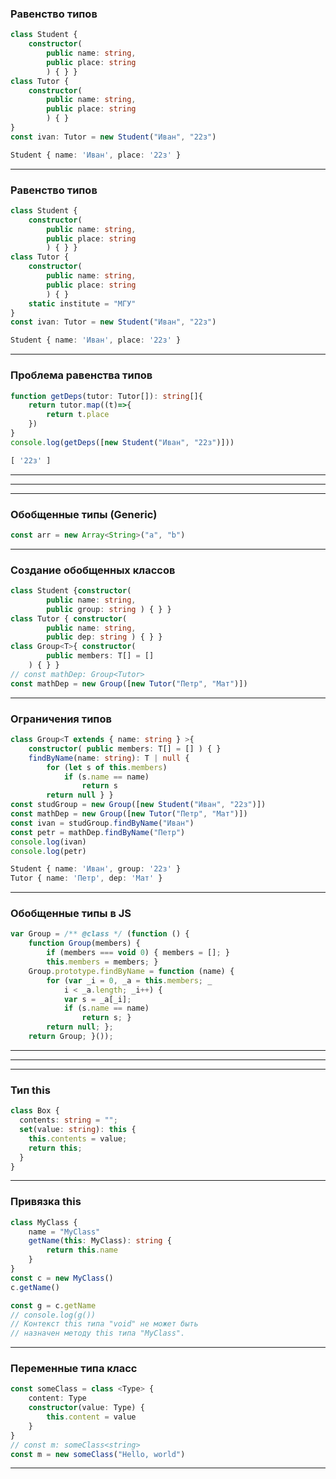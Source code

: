 ### Равенство типов

```typescript
class Student {        
    constructor(
        public name: string, 
        public place: string
        ) { } }
class Tutor {        
    constructor(
        public name: string, 
        public place: string
        ) { }    
}
const ivan: Tutor = new Student("Иван", "22з")
```
```typescript
Student { name: 'Иван', place: '22з' }
```

---

### Равенство типов

```typescript
class Student {        
    constructor(
        public name: string, 
        public place: string
        ) { } }
class Tutor {        
    constructor(
        public name: string, 
        public place: string
        ) { }
    static institute = "МГУ"    
}
const ivan: Tutor = new Student("Иван", "22з")
```
```typescript
Student { name: 'Иван', place: '22з' }
```

---

### Проблема равенства типов

```typescript
function getDeps(tutor: Tutor[]): string[]{
    return tutor.map((t)=>{
        return t.place
    })   
}
console.log(getDeps([new Student("Иван", "22з")]))
```
```typescript
[ '22з' ]
```

---

<div class='quiz' data-quiz='{ 
    "question": "Объекты имеют один тип, если",    
    "answers": [
        { "isRight":true, "text":"они одного класса"},
        { "isRight":true, "text":"у них одинаковые свойства"},
        { "isRight":false, "text":"у них одинаковые функции"},
        { "isRight":false, "text":"у них одинаковые поля"}
    ]
}'></div>

---

<div class='quiz' data-quiz='{ 
    "question": "При определении равенства типа объектов учитываются:",    
    "answers": [
        { "isRight":true, "text":"поля"},
        { "isRight":true, "text":"функции"},
        { "isRight":false, "text":"статические свойства"},
        { "isRight":false, "text":"аргументы конструктора"}
    ]
}'></div>

----

### Обобщенные типы (Generic)

```typescript
const arr = new Array<String>("a", "b")
```

---

### Создание обобщенных классов

```typescript
class Student {constructor(
        public name: string,
        public group: string ) { } }
class Tutor { constructor(
        public name: string,
        public dep: string ) { } }
class Group<T>{ constructor( 
        public members: T[] = []
    ) { } }
// const mathDep: Group<Tutor>
const mathDep = new Group([new Tutor("Петр", "Мат")])
```

---

### Ограничения типов

```typescript
class Group<T extends { name: string } >{
    constructor( public members: T[] = [] ) { }
    findByName(name: string): T | null {
        for (let s of this.members)
            if (s.name == name)
                return s
        return null } }
const studGroup = new Group([new Student("Иван", "22з")])
const mathDep = new Group([new Tutor("Петр", "Мат")])
const ivan = studGroup.findByName("Иван")
const petr = mathDep.findByName("Петр")
console.log(ivan)
console.log(petr)
```
```typescript
Student { name: 'Иван', group: '22з' } 
Tutor { name: 'Петр', dep: 'Мат' }
```

---

### Обобщенные типы в JS

```typescript
var Group = /** @class */ (function () {
    function Group(members) {
        if (members === void 0) { members = []; }
        this.members = members; }
    Group.prototype.findByName = function (name) {
        for (var _i = 0, _a = this.members; _
            i < _a.length; _i++) {
            var s = _a[_i];
            if (s.name == name)
                return s; }
        return null; };
    return Group; }());
```

---

<div class='quiz' data-quiz='{ 
    "question": "Когда определяется тип параметра класса?",    
    "answers": [
        { "isRight":false, "text":"При написании класса"},
        { "isRight":true, "text":"При написании кода создания объекта класса"},
        { "isRight":false, "text":"При создании объекта класса"},
        { "isRight":false, "text":"При использовании объекта класса"}
    ]
}'></div>

---

<div class='quiz' data-quiz='{ 
    "question": "Какой обобщенный класс записан правильно?",    
    "answers": [
        { "isRight":true, "text":"<code>class Group< T >{}</code>"},
        { "isRight":true, "text":"<code>class Group< T extends K >{}</code>"},
        { "isRight":false, "text":"<code>class < T > Group {}</code>"},
        { "isRight":false, "text":"<code>class Group{}< T ></code>"}
    ]
}'></div>

----

### Тип this 

```typescript
class Box {
  contents: string = "";
  set(value: string): this {
    this.contents = value;
    return this;
  }
}
```

---

### Привязка this 

```typescript
class MyClass {
    name = "MyClass"
    getName(this: MyClass): string {
        return this.name
    }
}
const c = new MyClass()
c.getName()

const g = c.getName
// console.log(g())
// Контекст this типа "void" не может быть
// назначен методу this типа "MyClass".
```

---

### Переменные типа класс

```typescript
const someClass = class <Type> {
    content: Type
    constructor(value: Type) {
        this.content = value
    }
}
// const m: someClass<string>
const m = new someClass("Hello, world")
```

---

<div class='quiz' data-quiz='{ 
    "question": "Какого типа указатель this в методах класса?",    
    "answers": [
        { "isRight":false, "text":"Тип совпадает с типом класса"},
        { "isRight":true, "text":"Тип совпадает с типом объекта"},
        { "isRight":false, "text":"<code>any</code>"},
        { "isRight":false, "text":"Тип совпадает с типом прототипа класса"}
    ]
}'></div>
